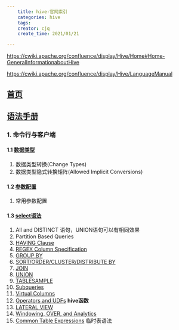 ```yaml
---
    title: hive-官网索引
    categories: hive
    tags:
    creator: cjq
    create_time: 2021/01/21

---
```


https://cwiki.apache.org/confluence/display/Hive/Home#Home-GeneralInformationaboutHive

https://cwiki.apache.org/confluence/display/Hive/LanguageManual



## [首页](https://cwiki.apache.org/confluence/display/Hive/Home)

## [语法手册](https://cwiki.apache.org/confluence/display/Hive/LanguageManual)

### 1. 命令行与客户端

#### 1.1 [数据类型](https://cwiki.apache.org/confluence/display/Hive/LanguageManual+Types)

1. 数据类型转换(Change Types)
2. 数据类型隐式转换矩阵(Allowed Implicit Conversions)

#### 1.2 [参数配置](https://cwiki.apache.org/confluence/display/Hive/Configuration+Properties)

1. 常用参数配置

#### 1.3 [select语法](https://cwiki.apache.org/confluence/display/Hive/LanguageManual+Select)

1. All and DISTINCT 语句，UNION语句可以有相同效果
2. Partition Based Queries
3. [HAVING Clause](https://cwiki.apache.org/confluence/display/Hive/LanguageManual+Select#LanguageManualSelect-HAVINGClause)
4. [REGEX Column Specification](https://cwiki.apache.org/confluence/display/Hive/LanguageManual+Select#LanguageManualSelect-REGEXColumnSpecification)
5. [GROUP BY](https://cwiki.apache.org/confluence/display/Hive/LanguageManual+GroupBy)
6. [SORT/ORDER/CLUSTER/DISTRIBUTE BY](https://cwiki.apache.org/confluence/display/Hive/LanguageManual+SortBy)
7. [JOIN](https://cwiki.apache.org/confluence/display/Hive/LanguageManual+Joins)
8. [UNION](https://cwiki.apache.org/confluence/display/Hive/LanguageManual+Union)
9. [TABLESAMPLE](https://cwiki.apache.org/confluence/display/Hive/LanguageManual+Sampling)
10. [Subqueries](https://cwiki.apache.org/confluence/display/Hive/LanguageManual+SubQueries)
11. [Virtual Columns](https://cwiki.apache.org/confluence/display/Hive/LanguageManual+VirtualColumns)
12. [Operators and UDFs](https://cwiki.apache.org/confluence/display/Hive/LanguageManual+UDF) **hive函数**
13. [LATERAL VIEW](https://cwiki.apache.org/confluence/display/Hive/LanguageManual+LateralView)
14. [Windowing, OVER, and Analytics](https://cwiki.apache.org/confluence/display/Hive/LanguageManual+WindowingAndAnalytics)
15. [Common Table Expressions](https://cwiki.apache.org/confluence/display/Hive/Common+Table+Expression) 临时表语法